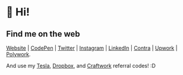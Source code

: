 # 👋 Hi! 


## Find me on the web
[Website](https://marcelrojas.vercel.app) | [CodePen](https://codepen.com/marcelrojas) | [Twitter](https://twitter.com/marcelrojas_) | [Instagram](https://instagram.com/marcelrojas_) | [LinkedIn](https://linkedin.com/in/whyismarcel) | [Contra](https://contra.com/marcelrojas) | [Upwork](https://www.upwork.com/freelancers/~01fc0c547c6acf72b1) | [Polywork](https://www.polywork.com/marcelrojas).

And use my [Tesla](https://ts.la/marcel57821), [Dropbox](https://dropbox.com/referrals/AABHudIdFgNioZ31QVq5ui9vwFNDgVjX9p4?src=global9), and [Craftwork](https://craftwork.design/marcelrojas/?ref=258) referral codes! :D
